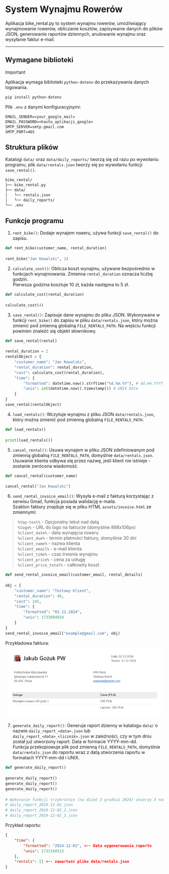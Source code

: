 # System Wynajmu Rowerów

Aplikacja bike_rental.py to system wynajmu rowerów, umożliwiający wynajmowanie rowerów, obliczanie kosztów, zapisywanie danych do plików JSON, generowanie raportów dziennych, anulowanie wynajmu oraz wysyłanie faktur e-mail.

---

## Wymagane biblioteki
> [!IMPORTANT]
> Aplikacja wymaga biblioteki `python-dotenv` do przekazywania danych logowania.
> ```bash
> pip install python-dotenv
> ```

Plik `.env` z danymi konfiguracyjnymi:
```env
EMAIL_SENDER=<your_google_mail>
EMAIL_PASSWORD=<hasło_aplikacji_google>
SMTP_SERVER=smtp.gmail.com
SMTP_PORT=465
```

## Struktura plików
Katalogi `data/` oraz `data/daily_reports/` tworzą się od razu po wywołaniu programu, plik `data/rentals.json` tworzy się po wywołaniu funkcji `save_rental()`.
```
bike_rental/
├── bike_rental.py
├── data/
│   └── rentals.json
│   └── daily_reports/
└── .env
```

## Funkcje programu
1. `rent_bike()`: Dodaje wynajem roweru, używa funkcji `save_rental()` do zapisu.
```py
def rent_bike(customer_name, rental_duration)

rent_bike("Jan Kowalski", 2)
```

2. `calculate_cost()`: Oblicza koszt wynajmu, używane bezpośrednio w funkcjach wynajmowania. Zmienna `rental_duration` oznacza liczbę godzin.<br>Pierwsza godzina kosztuje 10 zł, każda następna to 5 zł.
```py
def calculate_cost(rental_duration)

calculate_cost(4)
```

3. `save_rental()`: Zapisuje dane wynajmu do pliku JSON. Wykonywane w funkcji `rent_bike()` do zapisu w pliku `data/rentals.json`, który można zmienić pod zmienną globalną `FILE_RENTALS_PATH`. Na wejściu funkcji powinien znaleźć się objekt słownikowy.
```py
def save_rental(rental)

rental_duration = 2
rentalObject = {
    "customer_name": "Jan Kowalski",
    "rental_duration": rental_duration,
    "cost": calculate_cost(rental_duration),
    "time": {
        "formatted": datetime.now().strftime("%d.%m.%Y"), # dd.mm.YYYY
        "unix": int(datetime.now().timestamp()) # UNIX Date
    }
}
save_rental(rentalObject)
```

4. `load_rentals()`: Wczytuje wynajmu z pliku JSON `data/rentals.json`, który można zmienić pod zmienną globalną `FILE_RENTALS_PATH`.
```py
def load_rentals()

print(load_rentals())
```

5. `cancel_rental()`: Usuwa wynajem w pliku JSON zdefiniowanym pod zmienną globalną `FILE_RENTALS_PATH`, domyślnie `data/rentals.json`. Usuwanie klienta odbywa się przez nazwę, jeśli klient nie istnieje - zostanie zwrócona wiadomość.
```py
def cancel_rental(customer_name)

cancel_rental("Jan Kowalski")
```

6. `send_rental_invoice_email()`: Wysyła e-mail z fakturą korzystając z serwisu Gmail, funkcja posiada walidację e-maila.
<br>Szablon faktury znajduje się w pliku HTML `assets/invoice.html` ze zmiennymi:
> `%top-text%` - Opcjonalny tekst nad datą
> <br>`%logo%` - URL do logo na fakturze (domyślnie 898x106px)
> <br>`%client_date%` - data wynajęcia roweru
> <br>`%client_due%` - termin płatności faktury, domyślnie 30 dni
> <br>`%client_name%` - nazwa klienta
> <br>`%client_email%` - e-mail klienta
> <br>`%client_time%` - czas trwania wynajmu
> <br>`%client_price%` - cena za usługę
> <br>`%client_price_total%` - całkowity koszt
```py
def send_rental_invoice_email(customer_email, rental_details)

obj = {
    "customer_name": "Testowy Klient",
    "rental_duration": 48,
    "cost": 245,
    "time": {
        "formatted": "02.12.2024",
        "unix": 1733094018
    }
}
send_rental_invoice_email("example@gmail.com", obj)
```
Przykładowa faktura:
![image](https://raw.githubusercontent.com/JSanchoG/bike-rental/refs/heads/main/assets/invoice-example.png)

7. `generate_daily_report()`: Generuje raport dzienny w katalogu `data/` o nazwie `daily_report_<data>.json` lub `daily_report_<data>_<licznik>.json` w zależności, czy w tym dniu został już utworzony raport. Data w formacie YYYY-mm-dd.<br>Funkcja przekopiowuje plik pod zmienną `FILE_RENTALS_PATH`, domyślnie `data/rentals.json` do raportu wraz z datą utworzenia raportu w formatach YYYY-mm-dd i UNIX.
```py
def generate_daily_report()

generate_daily_report()
generate_daily_report()
generate_daily_report()

# Wykonanie funkcji trzykrotnie (na dzień 2 grudnia 2024) utworzy 3 następujące pliki:
# daily_report_2024-12-02.json
# daily_report_2024-12-02_2.json
# daily_report_2024-12-02_3.json
```
Przykład raportu:
```json
{
    "time": {
        "formatted": "2024-12-02", <-- Data wygenerowania raportu
        "unix": 1733160513
    },
    "rentals": [] <-- zawartość pliku data/rentals.json
}
```